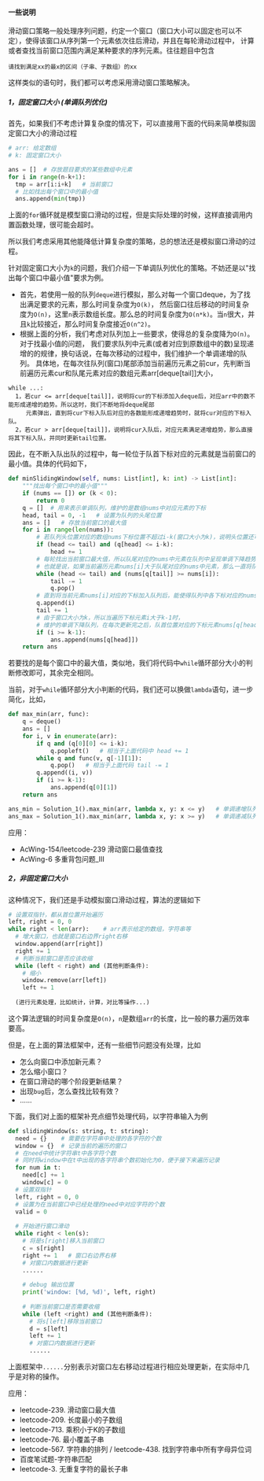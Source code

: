 #### 一些说明

滑动窗口策略一般处理序列问题，约定一个窗口（窗口大小可以固定也可以不定），使得该窗口从序列第一个元素依次往后滑动，并且在每轮滑动过程中，
计算或者查找当前窗口范围内满足某种要求的序列元素。往往题目中包含
```
请找到满足xx的最x的区间（子串、子数组）的xx
```
这样类似的语句时，我们都可以考虑采用滑动窗口策略解决。

##### 1，固定窗口大小 (单调队列优化)
首先，如果我们不考虑计算复杂度的情况下，可以直接用下面的代码来简单模拟固定窗口大小的滑动过程
```python
# arr: 给定数组
# k: 固定窗口大小

ans = []  # 存放题目要求的某些数组中元素
for i in range(n-k+1):
  tmp = arr[i:i+k]   # 当前窗口
  # 比如找出每个窗口中的最小值
  ans.append(min(tmp))
```
上面的`for`循环就是模型窗口滑动的过程，但是实际处理的时候，这样直接调用内置函数处理，很可能会超时。

所以我们考虑采用其他能降低计算复杂度的策略，总的想法还是模拟窗口滑动的过程。

针对固定窗口大小为`k`的问题，我们介绍一下单调队列优化的策略。不妨还是以"找出每个窗口中最小值"要求为例。
* 首先，若使用一般的队列`deque`进行模拟，那么对每一个窗口deque，为了找出满足要求的元素，那么时间复杂度为`O(k)`，
然后窗口往后移动的时间复杂度为`O(n)`，这里`n`表示数组长度。那么总的时间复杂度为`O(n*k)`。当`n`很大，并且`k`比较接近，那么时间复杂度接近`O(n^2)`。
* 根据上面的分析，我们考虑对队列加上一些要求，使得总的复杂度降为`O(n)`。对于找最小值的问题，
我们要求队列中元素(或者对应到原数组中的数)呈现递增的的规律，换句话说，在每次移动的过程中，我们维护一个单调递增的队列。
具体地，在每次往队列(窗口)尾部添加当前遍历元素之前cur，先判断当前遍历元素cur和队尾元素对应的数组元素arr[deque[tail]]大小，
```
while ...:
  1，若cur <= arr[deque[tail]]，说明将cur的下标添加入deque后，对应arr中的数不能形成递增的趋势。所以这时，我们不断地将deque尾部
     元素弹出，直到将cur下标入队后对应的各数能形成递增趋势时，就将cur对应的下标入队。
  2，若cur > arr[deque[tail]]，说明将cur入队后，对应元素满足递增趋势，那么直接将其下标入队，并同时更新tail位置。
```
因此，在不断入队出队的过程中，每一轮位于队首下标对应的元素就是当前窗口的最小值。具体的代码如下，
```python
def minSlidingWindow(self, nums: List[int], k: int) -> List[int]:
    """找出每个窗口中的最小值"""
    if (nums == []) or (k < 0):
        return 0
    q = []  # 用来表示单调队列，维护的是数组nums中对应元素的下标
    head, tail = 0, -1   # 设置为队列的头尾位置
    ans = []   # 存放当前窗口的最大值
    for i in range(len(nums)):
        # 若队列头位置对应的数组nums下标位置不超过i-k(窗口大小为k)，说明头位置还可以往后移动
        if (head <= tail) and (q[head] <= i-k):
            head += 1
        # 每轮找出当前窗口最大值，所以队尾对应的nums中元素在队列中呈现单调下降趋势
        # 也就是说，如果当前遍历元素nums[i]大于队尾对应的nums中元素，那么一直将队尾下标往左移
        while (head <= tail) and (nums[q[tail]] >= nums[i]):
            tail -= 1
            q.pop()
        # 直到将当前元素nums[i]对应的下标加入队列后，能使得队列中各下标对应的nums元素呈现下降趋势
        q.append(i)
        tail += 1
        # 由于窗口大小为k，所以当遍历下标元素i大于k-1时，
        # 维护的单调下降队列，在每次更新完之后，队首位置对应的下标元素nums[q[head]]就是当前窗口最大值
        if (i >= k-1):
            ans.append(nums[q[head]])
    return ans
```
若要找的是每个窗口中的最大值，类似地，我们将代码中`while`循环部分大小的判断修改即可，其余完全相同。

当前，对于`while`循环部分大小判断的代码，我们还可以换做`lambda`语句，进一步简化，比如，
```python
def max_min(arr, func):
    q = deque()
    ans = []
    for i, v in enumerate(arr):
        if q and (q[0][0] <= i-k):
            q.popleft()   # 相当于上面代码中 head += 1
        while q and func(v, q[-1][1]):
            q.pop()   # 相当于上面代码 tail -= 1
        q.append((i, v))
        if (i >= k-1):
            ans.append(q[0][1])
    return ans

ans_min = Solution_1().max_min(arr, lambda x, y: x <= y)   # 单调递增队列 -> 找最小值
ans_max = Solution_1().max_min(arr, lambda x, y: x >= y)   # 单调递减队列 -> 找最大值
```

应用：
* AcWing-154/leetcode-239 滑动窗口最值查找
* AcWing-6 多重背包问题_III



##### 2，非固定窗口大小
这种情况下，我们还是手动模拟窗口滑动过程，算法的逻辑如下
```python
# 设置双指针，都从首位置开始遍历
left, right = 0, 0
while right < len(arr):    # arr表示给定的数组，字符串等
  # 增大窗口，也就是窗口右边界right右移
  window.append(arr[right])
  right += 1
  # 判断当前窗口是否应该收缩
  while (left < right) and (其他判断条件):
    # 缩小
    window.remove(arr[left])
    left += 1
    
  (进行元素处理，比如统计，计算，对比等操作...)
```
这个算法逻辑的时间复杂度是`O(n)`，`n`是数组`arr`的长度，比一般的暴力遍历效率要高。

但是，在上面的算法框架中，还有一些细节问题没有处理，比如
* 怎么向窗口中添加新元素？
* 怎么缩小窗口？
* 在窗口滑动的哪个阶段更新结果？
* 出现`bug`后，怎么查找比较有效？
* ......

下面，我们对上面的框架补充点细节处理代码，以字符串输入为例
```python
def slidingWindow(s: string, t: string):
  need = {}    # 需要在字符串中处理的各字符的个数
  window = {}  # 记录当前的遍历的窗口
  # 在need中统计字符串t中各字符个数
  # 同时将window中在t中出现的各字符串个数初始化为0，便于接下来遍历记录
  for num in t:
    need[c] += 1
    window[c] = 0
  # 设置双指针
  left, right = 0, 0 
  # 设置为在当前窗口中已经处理的need中对应字符的个数
  valid = 0
  
  # 开始进行窗口滑动
  while right < len(s):
    # 将是s[right]移入当前窗口
    c = s[right]
    right += 1   # 窗口右边界右移
    # 对窗口内数据进行更新
    ......
    
    # debug 输出位置
    print('window: [%d, %d)', left, right)
    
    # 判断当前窗口是否需要收缩
    while (left <right) and (其他判断条件):
      # 将s[left]移除当前窗口
      d = s[left]
      left += 1
      # 对窗口内数据进行更新
      ......
```
上面框架中`......`分别表示对窗口左右移动过程进行相应处理更新，在实际中几乎是对称的操作。

应用：
* leetcode-239. 滑动窗口最大值
* leetcode-209. 长度最小的子数组
* leetcode-713. 乘积小于K的子数组
* leetcode-76. 最小覆盖子串
* leetcode-567. 字符串的排列 / leetcode-438. 找到字符串中所有字母异位词
* 百度笔试题-字符串匹配
* leetcode-3. 无重复字符的最长子串
